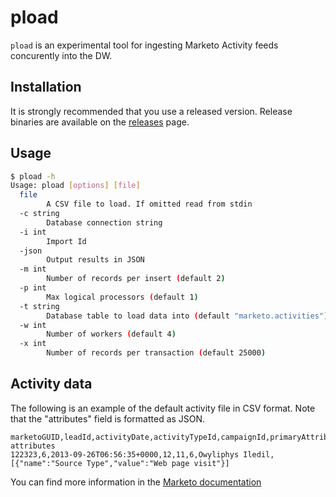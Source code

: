 # pload

`pload` is an experimental tool for ingesting Marketo Activity feeds concurently into the DW.

## Installation

It is strongly recommended that you use a released version. Release binaries are available on the [releases](https://github.com/questex/pload/releases) page.

## Usage

```bash
$ pload -h
Usage: pload [options] [file]
  file
        A CSV file to load. If omitted read from stdin
  -c string
        Database connection string
  -i int
        Import Id
  -json
        Output results in JSON
  -m int
        Number of records per insert (default 2)
  -p int
        Max logical processors (default 1)
  -t string
        Database table to load data into (default "marketo.activities")
  -w int
        Number of workers (default 4)
  -x int
        Number of records per transaction (default 25000)
```

## Activity data

The following is an example of the default activity file in CSV format. Note that the "attributes" field is formatted as JSON.

```
marketoGUID,leadId,activityDate,activityTypeId,campaignId,primaryAttributeValueId,primaryAttributeValue, attributes
122323,6,2013-09-26T06:56:35+0000,12,11,6,Owyliphys Iledil,[{"name":"Source Type","value":"Web page visit"}]
```

You can find more information in the [Marketo documentation](http://developers.marketo.com/rest-api/bulk-extract/bulk-activity-extract/)